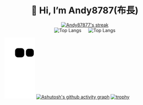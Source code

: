 <h1 align="center">👋 Hi, I’m Andy8787(布長)</h1>

<p align="center">

  <a href="https://github.com/DenverCoder1/github-readme-streak-stats">
    <img title="🔥 Get streak stats for your profile at git.io/streak-stats" alt="Andy87877's streak" src="https://github-readme-streak-stats.herokuapp.com/?user=Andy87877&theme=black-ice&hide_border=true&stroke=0000&background=060A0CD0"/>
  <br>
  <a>
    <img title="Top Langs" src="https://api.githubtrends.io/user/svg/Andy87877/langs?time_range=one_year&include_private=True&loc_metric=changed&theme=synthwaves"/>
  </a>&emsp;</a>
  <a>
    <img title="Top Langs" src="https://api.githubtrends.io/user/svg/Andy87877/repos?time_range=one_year&include_private=True&loc_metric=changed&theme=synthwaves"/>
</p>

![snake gif](https://github.com/Andy87877/Andy87877/blob/output/github-contribution-grid-snake.svg#gh-dark-mode-only)
[![Ashutosh's github activity graph](https://activity-graph.herokuapp.com/graph?username=Andy87877&theme=github)](https://github.com/ashutosh00710/github-readme-activity-graph)
[![trophy](https://github-profile-trophy.vercel.app/?username=Andy87877&theme=onedark&column=-1)](https://github.com/ryo-ma/github-profile-trophy)
